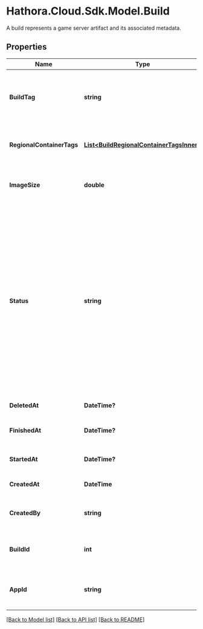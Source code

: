 # Hathora.Cloud.Sdk.Model.Build
A build represents a game server artifact and its associated metadata.

## Properties

Name | Type | Description | Notes
------------ | ------------- | ------------- | -------------
**BuildTag** | **string** | Tag to associate an external version with a build. It is accessible via [&#x60;GetBuildInfo()&#x60;](https://hathora.dev/api#tag/BuildV1/operation/GetBuildInfo). | 
**RegionalContainerTags** | [**List&lt;BuildRegionalContainerTagsInner&gt;**](BuildRegionalContainerTagsInner.md) | Identifiers for the containers stored in Hathora&#39;s registries. | 
**ImageSize** | **double** | The size (in bytes) of the Docker image built by Hathora. | 
**Status** | **string** | Current status of your build.  &#x60;created&#x60;: a build was created but not yet run  &#x60;running&#x60;: the build process is actively executing  &#x60;succeeded&#x60;: the game server artifact was successfully built and stored in the Hathora registries  &#x60;failed&#x60;: the build process was unsuccessful, most likely due to an error with the &#x60;Dockerfile&#x60; | 
**DeletedAt** | **DateTime?** | When the build was deleted. | 
**FinishedAt** | **DateTime?** | When [&#x60;RunBuild()&#x60;](https://hathora.dev/api#tag/BuildV1/operation/RunBuild) finished executing. | 
**StartedAt** | **DateTime?** | When [&#x60;RunBuild()&#x60;](https://hathora.dev/api#tag/BuildV1/operation/RunBuild) is called. | 
**CreatedAt** | **DateTime** | When [&#x60;CreateBuild()&#x60;](https://hathora.dev/api#tag/BuildV1/operation/CreateBuild) is called. | 
**CreatedBy** | **string** | Email address for the user that created the build. | 
**BuildId** | **int** | System generated id for a build. Increments by 1. | 
**AppId** | **string** | System generated unique identifier for an application. | 

[[Back to Model list]](../README.md#documentation-for-models) [[Back to API list]](../README.md#documentation-for-api-endpoints) [[Back to README]](../README.md)

